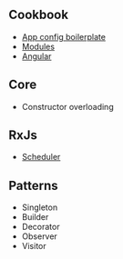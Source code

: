 ## Cookbook
* [App config boilerplate](./src/app-config-boilerplate/README.md)
* [Modules](./src/modules/modules.md)
* [Angular](./src/angular/README.md)

## Core

* Constructor overloading

## RxJs

* [Scheduler](./src/rxjs/schedulers/readme.md)

## Patterns

* Singleton
* Builder
* Decorator
* Observer
* Visitor
